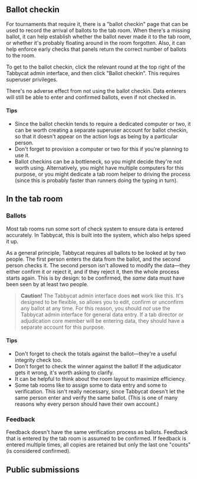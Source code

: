 ## Ballot checkin
For tournaments that require it, there is a "ballot checkin" page that can be used to record the arrival of ballots to the tab room. When there's a missing ballot, it can help establish whether the ballot never made it to the tab room, or whether it's probably floating around in the room forgotten. Also, it can help enforce early checks that panels return the correct number of ballots to the room.

To get to the ballot checkin, click the relevant round at the top right of the Tabbycat admin interface, and then click "Ballot checkin". This requires superuser privileges.

There's no adverse effect from not using the ballot checkin. Data enterers will still be able to enter and confirmed ballots, even if not checked in.

#### Tips
* Since the ballot checkin tends to require a dedicated computer or two, it can be worth creating a separate superuser account for ballot checkin, so that it doesn't appear on the action logs as being by a particular person.
* Don't forget to provision a computer or two for this if you're planning to use it.
* Ballot checkins can be a bottleneck, so you might decide they're not worth using. Alternatively, you might have multiple computers for this purpose, or you might dedicate a tab room helper to driving the process (since this is probably faster than runners doing the typing in turn).

## In the tab room
### Ballots
Most tab rooms run some sort of check system to ensure data is entered accurately. In Tabbycat, this is built into the system, which also helps speed it up.

As a general principle, Tabbycat requires all ballots to be looked at by two people. The first person enters the data from the ballot, and the second person checks it. The second person isn't allowed to modify the data&mdash;they either confirm it or reject it, and if they reject it, then the whole process starts again. This is by design: to be confirmed, the *same* data must have been seen by at least two people.

> **Caution!** The Tabbycat admin interface does <strong>not</strong> work like this. It's designed to be flexible, so allows you to edit, confirm or unconfirm any ballot at any time. For this reason, you should <em>not</em> use the Tabbycat admin interface for general data entry. If a tab director or adjudication core member will be entering data, they should have a separate account for this purpose.</td></tr></table>

#### Tips
* Don't forget to check the totals against the ballot&mdash;they're a useful integrity check too.
* Don't forget to check the winner against the ballot! If the adjudicator gets it wrong, it's worth asking to clarify.
* It can be helpful to think about the room layout to maximize efficiency.
* Some tab rooms like to assign some to data entry and some to verification. This isn't really necessary, since Tabbycat doesn't let the same person enter and verify the same ballot. (This is one of many reasons why every person should have their own account.)

### Feedback
Feedback doesn't have the same verification process as ballots. Feedback that is entered by the tab room is assumed to be confirmed. If feedback is entered multiple times, all copies are retained but only the last one "counts" (is considered confirmed).

## Public submissions
